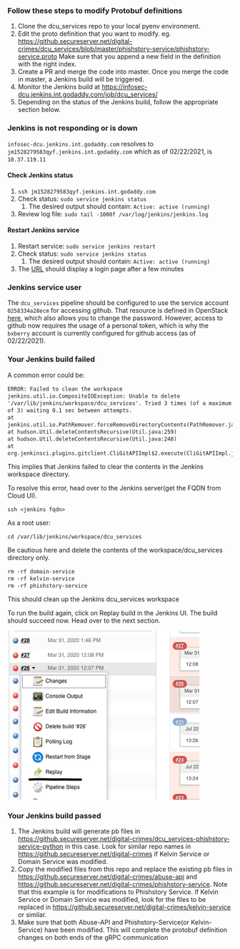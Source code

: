 ### Follow these steps to modify Protobuf definitions

1. Clone the dcu_services repo to your local pyenv environment.
2. Edit the proto definition that you want to modify. eg. https://github.secureserver.net/digital-crimes/dcu_services/blob/master/phishstory-service/phishstory-service.proto
    Make sure that you append a new field in the definition with the right index.
3. Create a PR and merge the code into master. Once you merge the code in master, a Jenkins build will be triggered.
4. Monitor the Jenkins build at https://infosec-dcu.jenkins.int.godaddy.com/job/dcu_services/
5. Depending on the status of the Jenkins build, follow the appropriate section below.

### Jenkins is not responding or is down

`infosec-dcu.jenkins.int.godaddy.com` resolves to `jm1528279583qyf.jenkins.int.godaddy.com` which as of 02/22/2021, is `10.37.119.11`

#### Check Jenkins status

1. `ssh jm1528279583qyf.jenkins.int.godaddy.com`
2. Check status: `sudo service jenkins status`
   1. The desired output should contain: `Active: active (running)`
3. Review log file: `sudo tail -1000f /var/log/jenkins/jenkins.log`

#### Restart Jenkins service

1. Restart service: `sudo service jenkins restart`
2. Check status: `sudo service jenkins status`
   1. The desired output should contain: `Active: active (running)`
3. The [URL](https://infosec-dcu.jenkins.int.godaddy.com/) should display a login page after a few minutes

### Jenkins service user

The `dcu_services` pipeline should be configured to use the service account `0258334a28ecm` for accessing github.  That resource is defined in OpenStack [here](https://cloud.int.godaddy.com/grouping/efforts/888e996c2b1ba6007aa46ab3e4da1540), which also allows you to change the password.  However, access to github now requires the usage of a personal token, which is why the `bxberry` account is currently configured for github access (as of 02/22/2021).

### Your Jenkins build failed

A common error could be:

```
ERROR: Failed to clean the workspace
jenkins.util.io.CompositeIOException: Unable to delete '/var/lib/jenkins/workspace/dcu_services'. Tried 3 times (of a maximum of 3) waiting 0.1 sec between attempts.
at jenkins.util.io.PathRemover.forceRemoveDirectoryContents(PathRemover.java:90)
at hudson.Util.deleteContentsRecursive(Util.java:259)
at hudson.Util.deleteContentsRecursive(Util.java:248)
at org.jenkinsci.plugins.gitclient.CliGitAPIImpl$2.execute(CliGitAPIImpl.java:626)
```

This implies that Jenkins failed to clear the contents in the Jenkins workspace directory. 

To resolve this error, head over to the Jenkins server(get the FQDN from Cloud UI).
```
ssh <jenkins fqdn>
```

As a root user:
```
cd /var/lib/jenkins/workspace/dcu_services
```

Be cautious here and delete the contents of the workspace/dcu_services directory only.

```
rm -rf domain-service
rm -rf kelvin-service
rm -rf phishstory-service
```
This should clean up the Jenkins dcu_services workspace

To run the build again, click on Replay build in the Jenkins UI. The build should succeed now. Head over to the next section.

![jenkins](/docs/jenkins.png?raw=true "Jenkins")

### Your Jenkins build passed

1. The Jenkins build will generate pb files in https://github.secureserver.net/digital-crimes/dcu_services-phishstory-service-python in this case.
   Look for similar repo names in https://github.secureserver.net/digital-crimes if Kelvin Service or Domain Service was modified.
3. Copy the modified files from this repo and replace the existing pb files in https://github.secureserver.net/digital-crimes/abuse-api and https://github.secureserver.net/digital-crimes/phishstory-service. Note that this example is for modifications to Phishstory Service. If Kelvin Service or Domain Service was modified, look for the files to be replaced in https://github.secureserver.net/digital-crimes/kelvin-service or similar.
4. Make sure that both Abuse-API and Phishstory-Service(or Kelvin-Service) have been modified. This will complete the protobuf definition changes on both ends of the gRPC communication


